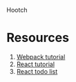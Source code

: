 Hootch

# Resources

1. [Webpack tutorial](https://www.youtube.com/watch?annotation_id=annotation_4139363737&feature=iv&src_vid=MhkGQAoc7bc&v=9kJVYpOqcVU)
2. [React tutorial](https://www.youtube.com/watch?v=MhkGQAoc7bc)
3. [React todo list](https://www.youtube.com/watch?v=IR6smI_YJDE&t=1976s)
